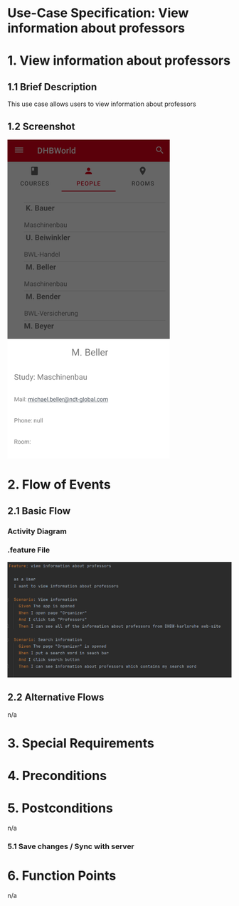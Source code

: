# Use-Case Specification: View information about professors

# 1. View information about professors

## 1.1 Brief Description
This use case allows users to view information about professors

## 1.2 Screenshot
![Screenshot](https://github.com/inFumumVerti/DHBWorld-Docu/blob/useCases/Screenshots/screenshot_viewInformationAboutProfessors.png)


# 2. Flow of Events

## 2.1 Basic Flow

### Activity Diagram


### .feature File
![.feature file](https://github.com/inFumumVerti/DHBWorld-Docu/blob/useCases/Feature%20files/Featurefile%20viewInformationAboutProfessors.png)

## 2.2 Alternative Flows
n/a

# 3. Special Requirements


# 4. Preconditions


# 5. Postconditions
n/a

### 5.1 Save changes / Sync with server


# 6. Function Points
n/a
